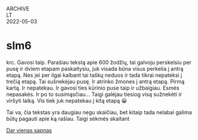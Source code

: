 ARCHIVE  
LT  
2022-05-03

# slm6

krc. Gavosi taip. Parašiau tekstą apie 600 žodžių, tai galvoju perskelsiu per pusę ir dviem etapam paskaitysiu, juk visada būna visus perkelia į antrą etapą. Nes jei per ilgai kalbant tai taškų neduos ir tada tikrai nepateksi į trečią etapą. Tai sušnekėjau pusę. Ir atrinko žmones į antrą etapą. Pirmą kartą. Ir nepatekau. Ir gavosi ties kūrinio puse taip ir užbaigiau. Esmės nepasakės. Ir po to susimąsčiau… Taigi galėjau tiesiog visą sužnekėti ir viršyti laiką. Vis tiek juk nepatekau į kitą etapą 😀

Tai va, čia tekstas yra daugiau negu skaičiau, bet kitaip tada nelabai galima būtų pagauti apie ką rašiau. Taigi sėkmės skaitant

[Dar vienas sapnas](https://www.npw.lt/assets/readings/slam/11.pdf)

